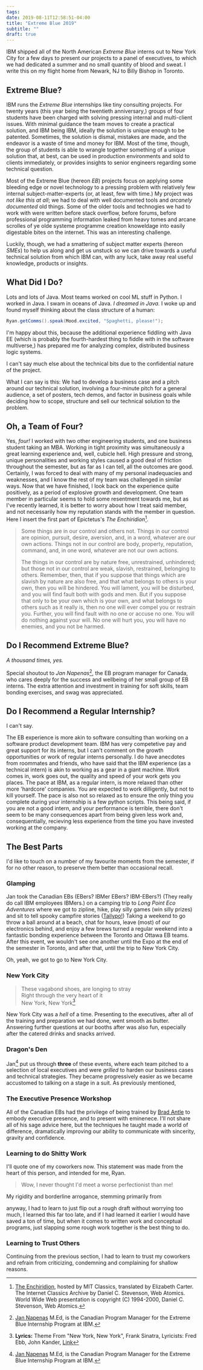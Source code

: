 ```yaml
---
tags:
date: 2019-08-11T12:58:51-04:00
title: "Extreme Blue 2019"
subtitle: ""
draft: true
---
```


IBM shipped all of the North American *Extreme Blue* interns out to New York
City for a few days to present our projects to a panel of executives, to which
we had dedicated a summer and no small quantity of blood and sweat.  I write
this on my flight home from Newark, NJ to Billy Bishop in Toronto.


## Extreme Blue?

IBM runs the *Extreme Blue* internships like tiny consulting projects. For
twenty years (this year being the twentieth anniversary,) groups of four
students have been charged with solving pressing internal and multi-client
issues. With minimal guidance the team moves to create a practical solution, and
IBM being IBM, ideally the solution is unique enough to be patented.  Sometimes,
the solution is dismal, mistakes are made, and the endeavor is a waste of time
and money for IBM. Most of the time, though, the group of students is able to
wrangle together something of a unique solution that, at best, can be used in
production environments and sold to clients immediately, or provides insights to
senior engineers regarding some technical question.

Most of the Extreme Blue (hereon *EB*) projects focus on applying some bleeding
edge or novel technology to a pressing problem with relatively few internal
subject-matter-experts (or, at least, few with time.) My project was *not like
this at all*; we had to deal with well documented tools and *arcanely
documented* old things.  Some of the older tools and technogies we had to work
with were written before stack overflow, before forums, before professional
programming information leaked from heavy tomes and arcane scrolles of ye olde
systeme programme creation knoweldage into easily digestable bites on the
internet. This was an interesting challenge.

Luckily, though, we had a smattering of subject matter experts (hereon *SMEs*)
to help us along and get us unstuck so we can drive towards a useful technical
solution from which IBM can, with any luck, take away real useful knowledge,
products or insights.


## What Did I Do?

Lots and lots of Java. Most teams worked on cool ML stuff in Python. I worked in Java.
I swam in oceans of Java.
*I dreamed in Java.* I woke up and found myself thinking about the class structure of
a human: 

```java
Ryan.getComms().speak(Mood.excited, "Spaghetti, please!");
```
I'm happy about this, because the additional experience fiddling with Java EE
(which is probably the fourth-hardest thing to fiddle with in the software
multiverse,) has prepared me for analyzing complex, distributed business logic
systems.

I can't say much else about the technical bits due to the confidential nature of
the project.

What I can say is this: We had to develop a business case and a pitch around our
technical solution, involving a four-minute pitch for a general audience, a set
of posters, tech demos, and factor in business goals while deciding how to
scope, structure and sell our technical solution to the problem.


## Oh, a Team of Four?

Yes, *four!* I worked with two other engineering students, and one business
student taking an MBA.  Working in tight proximity was simultaneously a great
learning experience and, well, cubicle hell.  High pressure and strong, unique
personalities and working styles caused a good deal of friction throughout the
semester, but as far as I can tell, all the outcomes are good. Certainly, I was
forced to deal with many of my personal inadequacies and weaknesses, and I know
the rest of my team was challenged in similar ways. Now that we have finished, I
look back on the experience quite positively, as a period of explosive growth
and development. One team member in particular seems to hold some resentment
towards me, but as I've recently learned, it is better to worry about how I
treat said member, and not necessarily how my reputation stands with the member
in question.  Here I insert the first part of Epictetus's *The Enchiridion*[^1].

[^1]: [The Enchiridion](http://classics.mit.edu/Epictetus/epicench.html), hosted by MIT Classics, translated by Elizabeth Carter. The Internet Classics Archive by Daniel C. Stevenson, Web Atomics. World Wide Web presentation is copyright (C) 1994-2000, Daniel C. Stevenson, Web Atomics.

> Some things are in our control and others not. Things in our control are opinion, pursuit, desire, aversion, and, in a word, whatever are our own actions. Things not in our control are body, property, reputation, command, and, in one word, whatever are not our own actions.
>
> The things in our control are by nature free, unrestrained, unhindered; but those not in our control are weak, slavish, restrained, belonging to others. Remember, then, that if you suppose that things which are slavish by nature are also free, and that what belongs to others is your own, then you will be hindered. You will lament, you will be disturbed, and you will find fault both with gods and men. But if you suppose that only to be your own which is your own, and what belongs to others such as it really is, then no one will ever compel you or restrain you. Further, you will find fault with no one or accuse no one. You will do nothing against your will. No one will hurt you, you will have no enemies, and you not be harmed.

## Do I Recommend Extreme Blue?

*A thousand times, yes.*

Special shoutout to *Jan Napenas*[^jan], the EB program manager for Canada, who
cares deeply for the success and wellbeing of her small group of EB interns. The
extra attention and investment in training for soft skills, team bonding
exercises, and swag was appreciated.

## Do I Recommend a Regular Internship?

I can't say.

The EB experience is more akin to software consulting than working on a software
product development team.  IBM has very competetive pay and great support for
its interns, but I can't comment on the growth opportunities or work of regular
interns personally.  I do have anecdotes from roommates and friends, who have
said that the IBM experience (as a technical intern) is akin to working as a
gear in a giant machine. Work comes in, work goes out, the quality and speed of
your work gets you places. The pace at IBM, as a regular intern, is more relaxed
than other more 'hardcore' companies. You are expected to work dilligently, but
not to kill yourself. The pace is also not so relaxed as to ensure the only
thing you complete during your internship is a few python scripts. This being
said, if you are not a good intern, and your performance is terrible, there
don't seem to be many consequences apart from being given less work and,
consequentially, recieving less experience from the time you have invested
working at the company.

## The Best Parts

I'd like to touch on a number of my favourite moments from the semester, if for
no other reason, to preserve them better than occasional recall.

### Glamping

Jan took the Canadian EBs (EBers? IBMer EBers? IBM-EBers?) (They really do call
IBM employees IBMers.) on a camping trip to *Long Point Eco Adventures* where we
got to zipline, hike, play silly games (win silly prizes) and sit to tell spooky
campfire stories ([Tailypo!](https://en.wikipedia.org/wiki/Tailypo)) Taking a
weekend to go throw a ball around at a beach, chat for hours, leave (most) of
our electronics behind, and enjoy a few brews turned a regular weekend into a
fantastic bonding experience between the Toronto and Ottawa EB teams. After this
event, we wouldn't see one another until the Expo at the end of the semester in
Toronto, and after that, until the trip to New York City.

Oh, yeah, we got to go to New York City.

### New York City

> These vagabond shoes, are longing to stray  
> Right through the very heart of it  
> New York, New York[^2]

[^2]: **Lyrics:** Theme From "New York, New York", Frank Sinatra, Lyricists: Fred Ebb, John Kander, [Link](https://www.youtube.com/watch?v=le1QF3uoQNg)

New York City was a *hell* of a time. Presenting to the executives, after all of
the training and preparation we had done, went smooth as butter. Answering
further questions at our booths after was also fun, especially after the catered
drinks and snacks arrived.

### Dragon's Den

Jan[^jan] put us through **three** of these events, where each team pitched to a
selection of local executives and were *grilled* to harden our business cases
and technical strategies. They became progressively easier as we became
accustomed to talking on a stage in a suit. As previously mentioned, 

### The Executive Presence Workshop

All of the Canadian EBs had the privilege of being trained by [Brad
Antle](https://www.linkedin.com/in/bradantle/) to embody executive presence, and
to present with eminenece. I'll not share all of his sage advice here, but the
techniques he taught made a world of difference, dramatically improving our
ability to communicate with sincerity, gravity and confidence.

### Learning to do Shitty Work

I'll quote one of my coworkers now. This statement was made from the heart of
this person, and intended for me, Ryan.

> Wow, I never thought I'd meet a worse perfectionist than me!

My rigidity and borderline arrogance, stemming primarily from

anyway, I had to learn to just flip out a rough draft without worrying too much,
I learned this far too late, and if I had learned it earlier I would have saved a ton
of time, but when it comes to written work and conceptual programs, just slapping some
rough work together is the best thing to do.

### Learning to Trust Others

Continuing from the previous section, I had to learn to trust my coworkers and
refrain from criticizing, condemning and complaining for shallow reasons.


[^jan]: [Jan Napenas](https://ca.linkedin.com/in/jan-napenas) M.Ed, is the Canadian Program Manager for the Extreme Blue Internship Program at IBM.

